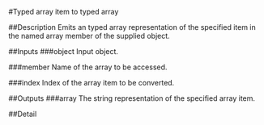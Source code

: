 #Typed array item to typed array

##Description
Emits an typed array representation of the specified item in the named array member of the supplied object.

##Inputs
###object
Input object.

###member
Name of the array to be accessed.

###index
Index of the array item to be converted.

##Outputs
###array
The string representation of the specified array item.

##Detail

